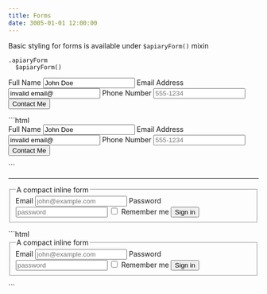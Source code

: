 ```yaml
---
title: Forms
date: 3005-01-01 12:00:00
---
```


Basic styling for forms is available under `$apiaryForm()` mixin

```stylus
.apiaryForm
  $apiaryForm()
```

<div class="row">
  <div class="col-xs-12 col-md-6">
    <form class="apiaryForm">
      <label for="fullName">Full Name</label>
      <input type="text" name="fullName" id="fullName" value="John Doe">
      <label for="email2">Email Address</label>
      <input type="email" name="email" id="email2" value="invalid email@" required>
      <label for="phoneNumber">Phone Number</label>
      <input type="tel" name="phoneNumber" id="phoneNumber" placeholder="555-1234">
      <input type="submit" value="Contact Me">
    </form>
  </div>
  <div class="col-xs-12 col-md-6">
    ```html
    <form class="apiaryForm">
      <label for="fullName">Full Name</label>
      <input type="text" name="fullName" id="fullName" value="John Doe">
      <label for="email">Email Address</label>
      <input type="email" name="email" id="email2" value="invalid email@" required>
      <label for="phoneNumber">Phone Number</label>
      <input type="tel" name="phoneNumber" id="phoneNumber" placeholder="555-1234">
      <input type="submit" value="Contact Me">
    </form>
    ```
  </div>
</div>

<hr />

<div class="row">
  <div class="col-xs-12 col-md-6">
    <form class="apiaryForm">
      <fieldset>
        <legend>A compact inline form</legend>
        <label for="email">Email</label>
        <input type="email" name="email" id="email" placeholder="john@example.com">
        <label for="password">Password</label>
        <input type="password" name="password" id="password" placeholder="password">
        <label for="remember">
          <input id="remember" type="checkbox"> Remember me
        </label>
        <button type="submit">Sign in</button>
      </fieldset>
    </form>
  </div>
  <div class="col-xs-12 col-md-6">
    ```html
    <form class="apiaryForm">
      <fieldset>
        <legend>A compact inline form</legend>
        <label for="email">Email</label>
        <input type="email" name="email" id="email" placeholder="john@example.com">
        <label for="password">Password</label>
        <input type="password" name="password" id="password" placeholder="password">
        <label for="remember">
          <input id="remember" type="checkbox"> Remember me
        </label>
        <button type="submit">Sign in</button>
      </fieldset>
    </form>
    ```
  </div>
</div>
